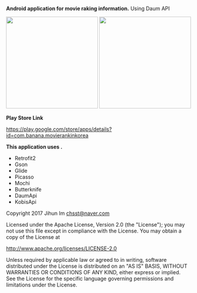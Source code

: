 **Android application for movie raking information.**
Using Daum API

<img src="https://github.com/jihunim/MovieRankKorea/blob/master/Screenshot_1499667860.png" width="250">
<img src="https://github.com/jihunim/MovieRankKorea/blob/master/Screenshot_1499668906.png" width="250">

**Play Store Link**

https://play.google.com/store/apps/details?id=com.banana.movierankinkorea

**This application uses .**
- Retrofit2
- Gson
- Glide
- Picasso
- Mochi
- Butterknife
- DaumApi
- KobisApi


Copyright 2017 Jihun Im chsst@naver.com

Licensed under the Apache License, Version 2.0 (the "License");
you may not use this file except in compliance with the License.
You may obtain a copy of the License at

   http://www.apache.org/licenses/LICENSE-2.0

Unless required by applicable law or agreed to in writing, software
distributed under the License is distributed on an "AS IS" BASIS,
WITHOUT WARRANTIES OR CONDITIONS OF ANY KIND, either express or implied.
See the License for the specific language governing permissions and
limitations under the License.
